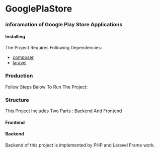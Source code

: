# GooglePlaStore

### inforamation of Google Play Store Applications

#### Installing
The Project Requires Following Dependencies:

- [composer](https://getcomposer.org)
- [laravel](https://laravel.com/)


### Production
Follow Steps Below To Run The Project:


### Structure
This Project Includes Two Parts : Backend And Frontend

#### Frontend


#### Backend 
Backend of this project is implemented by PHP and Laravel Frame work.
